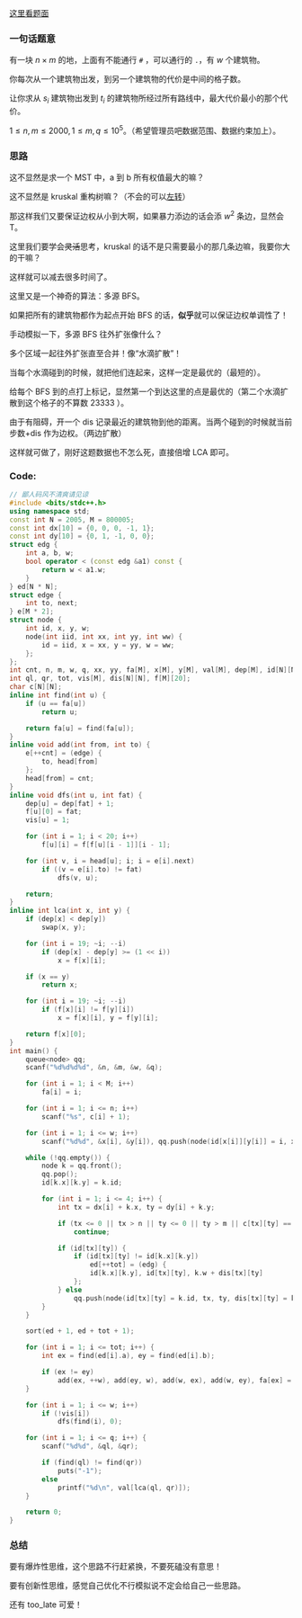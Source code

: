 [这里看题面](https://www.luogu.com.cn/problem/AT1221)

### 一句话题意

有一块 $n\times m$ 的地，上面有不能通行 `#` ，可以通行的 `.`，有 $w$ 个建筑物。

你每次从一个建筑物出发，到另一个建筑物的代价是中间的格子数。

让你求从 $s_i$ 建筑物出发到 $t_i$ 的建筑物所经过所有路线中，最大代价最小的那个代价。

$1\le n,m\le 2000,1\le m,q \le 10^5$。（希望管理员吧数据范围、数据约束加上）。

### 思路

这不显然是求一个 MST 中，a 到 b 所有权值最大的嘛？

这不显然是 kruskal 重构树嘛？（不会的可以[左转](https://www.cnblogs.com/zwfymqz/p/9683523.html)）

那这样我们又要保证边权从小到大啊，如果暴力添边的话会添 $w^2$ 条边，显然会 T。

这里我们要学会~~灵活~~思考，kruskal 的话不是只需要最小的那几条边嘛，我要你大的干嘛？

这样就可以减去很多时间了。

这里又是一个神奇的算法：多源 BFS。

如果把所有的建筑物都作为起点开始 BFS 的话，**似乎**就可以保证边权单调性了！

手动模拟一下，多源 BFS 往外扩张像什么？

多个区域一起往外扩张直至合并！像“水滴扩散”！

当每个水滴碰到的时候，就把他们连起来，这样一定是最优的（最短的）。

给每个 BFS 到的点打上标记，显然第一个到达这里的点是最优的（第二个水滴扩散到这个格子的不算数 23333 ）。

由于有阻碍，开一个 dis 记录最近的建筑物到他的距离。当两个碰到的时候就当前步数+dis 作为边权。（两边扩散）

这样就可做了，刚好这题数据也不怎么死，直接倍增 LCA 即可。

### Code:

```cpp
// 鄙人码风不清爽请见谅
#include <bits/stdc++.h>
using namespace std;
const int N = 2005, M = 800005;
const int dx[10] = {0, 0, 0, -1, 1};
const int dy[10] = {0, 1, -1, 0, 0};
struct edg {
    int a, b, w;
    bool operator < (const edg &a1) const {
        return w < a1.w;
    }
} ed[N * N];
struct edge {
    int to, next;
} e[M * 2];
struct node {
    int id, x, y, w;
    node(int iid, int xx, int yy, int ww) {
        id = iid, x = xx, y = yy, w = ww;
    };
};
int cnt, n, m, w, q, xx, yy, fa[M], x[M], y[M], val[M], dep[M], id[N][N], head[M * 2];
int ql, qr, tot, vis[M], dis[N][N], f[M][20];
char c[N][N];
inline int find(int u) {
    if (u == fa[u])
        return u;

    return fa[u] = find(fa[u]);
}
inline void add(int from, int to) {
    e[++cnt] = (edge) {
        to, head[from]
    };
    head[from] = cnt;
}
inline void dfs(int u, int fat) {
    dep[u] = dep[fat] + 1;
    f[u][0] = fat;
    vis[u] = 1;

    for (int i = 1; i < 20; i++)
        f[u][i] = f[f[u][i - 1]][i - 1];

    for (int v, i = head[u]; i; i = e[i].next)
        if ((v = e[i].to) != fat)
            dfs(v, u);

    return;
}
inline int lca(int x, int y) {
    if (dep[x] < dep[y])
        swap(x, y);

    for (int i = 19; ~i; --i)
        if (dep[x] - dep[y] >= (1 << i))
            x = f[x][i];

    if (x == y)
        return x;

    for (int i = 19; ~i; --i)
        if (f[x][i] != f[y][i])
            x = f[x][i], y = f[y][i];

    return f[x][0];
}
int main() {
    queue<node> qq;
    scanf("%d%d%d%d", &n, &m, &w, &q);

    for (int i = 1; i < M; i++)
        fa[i] = i;

    for (int i = 1; i <= n; i++)
        scanf("%s", c[i] + 1);

    for (int i = 1; i <= w; i++)
        scanf("%d%d", &x[i], &y[i]), qq.push(node(id[x[i]][y[i]] = i, x[i], y[i], 0));

    while (!qq.empty()) {
        node k = qq.front();
        qq.pop();
        id[k.x][k.y] = k.id;

        for (int i = 1; i <= 4; i++) {
            int tx = dx[i] + k.x, ty = dy[i] + k.y;

            if (tx <= 0 || tx > n || ty <= 0 || ty > m || c[tx][ty] == '#')
                continue;

            if (id[tx][ty]) {
                if (id[tx][ty] != id[k.x][k.y])
                    ed[++tot] = (edg) {
                    id[k.x][k.y], id[tx][ty], k.w + dis[tx][ty]
                };
            } else
                qq.push(node(id[tx][ty] = k.id, tx, ty, dis[tx][ty] = k.w + 1));
        }
    }

    sort(ed + 1, ed + tot + 1);

    for (int i = 1; i <= tot; i++) {
        int ex = find(ed[i].a), ey = find(ed[i].b);

        if (ex != ey)
            add(ex, ++w), add(ey, w), add(w, ex), add(w, ey), fa[ex] = fa[ey] = w, val[w] = ed[i].w;
    }

    for (int i = 1; i <= w; i++)
        if (!vis[i])
            dfs(find(i), 0);

    for (int i = 1; i <= q; i++) {
        scanf("%d%d", &ql, &qr);

        if (find(ql) != find(qr))
            puts("-1");
        else
            printf("%d\n", val[lca(ql, qr)]);
    }

    return 0;
}
```

### 总结

要有爆炸性思维，这个思路不行赶紧换，不要死磕没有意思！

要有创新性思维，感觉自己优化不行模拟说不定会给自己一些思路。

还有 too_late 可爱！